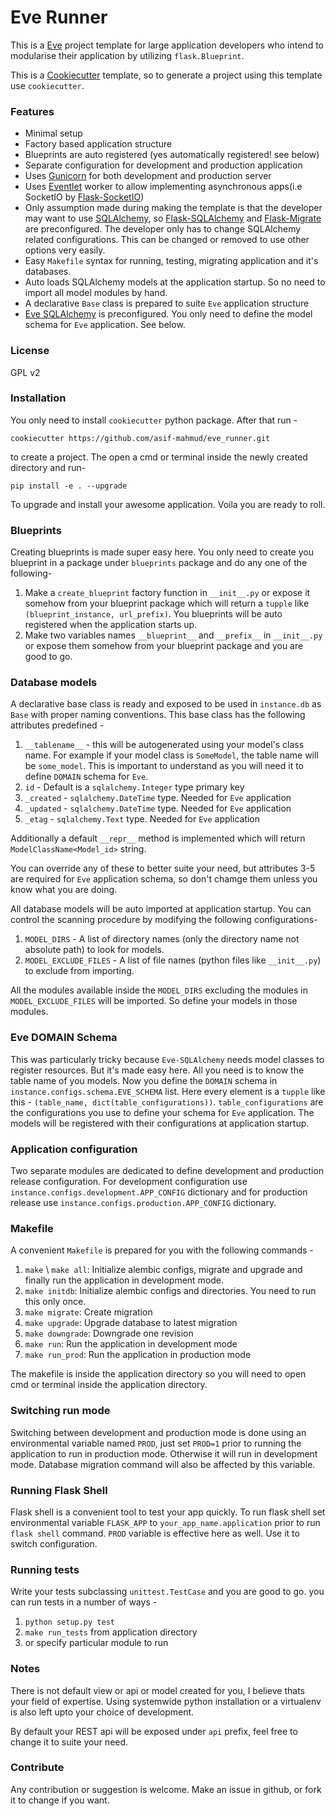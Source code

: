 Eve Runner
=========================

This is a [Eve](http://python-eve.org/) project template for large application developers who intend to modularise their application by utilizing `flask.Blueprint`. 

This is a [Cookiecutter](https://cookiecutter.readthedocs.io/en/latest/) template, so to generate a project using this template use `cookiecutter`.

### Features

* Minimal setup
* Factory based application structure
* Blueprints are auto registered (yes automatically registered! see below)
* Separate configuration for development and production application
* Uses [Gunicorn](http://gunicorn.org/) for both development and production server
* Uses [Eventlet](http://eventlet.net/) worker to allow implementing asynchronous apps(i.e SocketIO by [Flask-SocketIO](https://flask-socketio.readthedocs.io))
* Only assumption made during making the template is that the developer may want to use [SQLAlchemy](https://www.sqlalchemy.org/), so [Flask-SQLAlchemy](http://flask-sqlalchemy.pocoo.org) and [Flask-Migrate](https://flask-migrate.readthedocs.io/en/latest/) are preconfigured. The developer only has to change SQLAlchemy related configurations. This can be changed or removed to use other options very easily.
* Easy `Makefile` syntax for running, testing, migrating application and it's databases.
* Auto loads SQLAlchemy models at the application startup. So no need to import all model modules by hand.
* A declarative `Base` class is prepared to suite `Eve` application structure
* [Eve SQLAlchemy](https://eve-sqlalchemy.readthedocs.io/en/latest/) is preconfigured. You only need to define the model schema for `Eve` application. See below.

### License

GPL v2

### Installation

You only need to install `cookiecutter` python package. After that run -

```
cookiecutter https://github.com/asif-mahmud/eve_runner.git
```

to create a project. The open a cmd or terminal inside the newly created directory and run-

```
pip install -e . --upgrade
```

To upgrade and install your awesome application. Voila you are ready to roll.

### Blueprints

Creating blueprints is made super easy here. You only need to create you blueprint in a package under
`blueprints` package and do any one of the following-

1. Make a `create_blueprint` factory function in `__init__.py` or expose it somehow from your blueprint package which will return a `tupple` like `(blueprint_instance, url_prefix)`. You blueprints will be auto registered when the application starts up.
2. Make two variables names `__blueprint__` and `__prefix__` in `__init__.py` or expose them somehow from your blueprint package and you are good to go.

### Database models

A declarative base class is ready and exposed to be used in `instance.db` as `Base` with proper naming conventions. This base class has the following attributes predefined -

1. `__tablename__` - this will be autogenerated using your model's class name. For example if your model class is `SomeModel`, the table name will be `some_model`. This is important to understand as you will need it to define `DOMAIN` schema for `Eve`.
2. `id` - Default is a `sqlalchemy.Integer` type primary key
3. `_created` - `sqlalchemy.DateTime` type. Needed for `Eve` application
4. `_updated` - `sqlalchemy.DateTime` type. Needed for `Eve` application
5. `_etag` - `sqlalchemy.Text` type. Needed for `Eve` application

Additionally a default `__repr__` method is implemented which will return `ModelClassName<Model_id>` string.

You can override any of these to better suite your need, but attributes 3-5 are required for `Eve` application schema, so don't chamge them unless you know what you are doing.

All database models will be auto imported at application startup. You can control the scanning procedure
by modifying the following configurations-

1. `MODEL_DIRS` - A list of directory names (only the directory name not absolute path) to look for models.
2. `MODEL_EXCLUDE_FILES` - A list of file names (python files like `__init__.py`) to exclude from importing.

All the modules available inside the `MODEL_DIRS` excluding the modules in `MODEL_EXCLUDE_FILES` will be imported. So define your models in those modules.

### Eve DOMAIN Schema

This was particularly tricky because `Eve-SQLAlchemy` needs model classes to register resources. But it's made easy here. All you need is to know the table name of you models. Now you define the `DOMAIN` schema in
`instance.configs.schema.EVE_SCHEMA` list. Here every element is a `tupple` like this - `(table_name, dict(table_configurations))`. `table_configurations` are the configurations you use to define your schema for `Eve` application. The models will be registered with their configurations at application startup.

### Application configuration

Two separate modules are dedicated to define development and production release configuration.
For development configuration use `instance.configs.development.APP_CONFIG` dictionary and for 
production release use `instance.configs.production.APP_CONFIG` dictionary.

### Makefile

A convenient `Makefile` is prepared for you with the following commands -

1. `make` \ `make all`: Initialize alembic configs, migrate and upgrade and finally run the application in 
development mode.
2. `make initdb`: Initialize alembic configs and directories. You need to run this only once.
3. `make migrate`: Create migration
4. `make upgrade`: Upgrade database to latest migration
5. `make downgrade`: Downgrade one revision
6. `make run`: Run the application in  development mode
7. `make run_prod`: Run the application in production mode

The makefile is inside the application directory so you will need to open cmd or terminal inside the application directory.

### Switching run mode

Switching between development and production mode is done using an environmental variable
named `PROD`, just set `PROD=1` prior to running the application to run in production mode. Otherwise 
it will run in development mode. Database migration command will also be affected by this variable.

### Running Flask Shell

Flask shell is a convenient tool to test your app quickly. To run flask shell set environmental variable
`FLASK_APP` to `your_app_name.application` prior to run `flask shell` command. `PROD` variable is effective
here as well. Use it to switch configuration.

### Running tests

Write your tests subclassing `unittest.TestCase` and you are good to go. you can run tests in a number of 
ways -

1. `python setup.py test`
2. `make run_tests` from application directory
3. or specify particular module to run

### Notes

There is not default view or api or model created for you, I believe thats your field of expertise.
Using systemwide python installation or a virtualenv is also left upto your choice of development.

By default your REST api will be exposed under `api` prefix, feel free to change it to suite your need.

### Contribute

Any contribution or suggestion is welcome. Make an issue in github, or fork it to change if you want.
